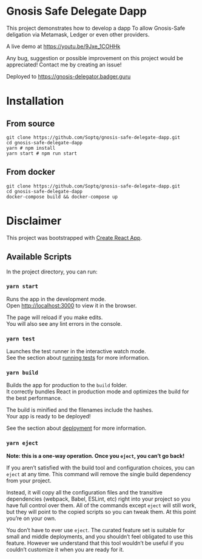 # Gnosis Safe Delegate Dapp

This project demonstrates how to develop a dapp To allow Gnosis-Safe deligation via Metamask, Ledger or even other providers.

A live demo at https://youtu.be/9Jxe_1COHHk

Any bug, suggestion or possible improvement on this project would be appreciated! Contact me by creating an issue!

Deployed to https://gnosis-delegator.badger.guru
# Installation

## From source

```
git clone https://github.com/Soptq/gnosis-safe-delegate-dapp.git
cd gnosis-safe-delegate-dapp
yarn # npm install
yarn start # npm run start
```

## From docker

```
git clone https://github.com/Soptq/gnosis-safe-delegate-dapp.git
cd gnosis-safe-delegate-dapp
docker-compose build && docker-compose up
```

# Disclaimer

This project was bootstrapped with [Create React App](https://github.com/facebook/create-react-app).

## Available Scripts

In the project directory, you can run:

### `yarn start`
 
Runs the app in the development mode.\
Open [http://localhost:3000](http://localhost:3000) to view it in the browser.

The page will reload if you make edits.\
You will also see any lint errors in the console.

### `yarn test`

Launches the test runner in the interactive watch mode.\
See the section about [running tests](https://facebook.github.io/create-react-app/docs/running-tests) for more information.

### `yarn build`

Builds the app for production to the `build` folder.\
It correctly bundles React in production mode and optimizes the build for the best performance.

The build is minified and the filenames include the hashes.\
Your app is ready to be deployed!

See the section about [deployment](https://facebook.github.io/create-react-app/docs/deployment) for more information.

### `yarn eject`

**Note: this is a one-way operation. Once you `eject`, you can’t go back!**

If you aren’t satisfied with the build tool and configuration choices, you can `eject` at any time. This command will remove the single build dependency from your project.

Instead, it will copy all the configuration files and the transitive dependencies (webpack, Babel, ESLint, etc) right into your project so you have full control over them. All of the commands except `eject` will still work, but they will point to the copied scripts so you can tweak them. At this point you’re on your own.

You don’t have to ever use `eject`. The curated feature set is suitable for small and middle deployments, and you shouldn’t feel obligated to use this feature. However we understand that this tool wouldn’t be useful if you couldn’t customize it when you are ready for it.
